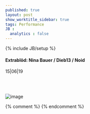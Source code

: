 ```yaml
---
published: true
layout: post
show_worktitle_sidebar: true
tags: Performance
JB :
  analytics : false
---
```


{% include JB/setup %}




<p>
<h4>Extrablöd: Nina Bauer / Dieb13 / Noid</h4>
15|06|19<br />


<br /><br />
</p><p>
<img src="{{ site.url }}/images/dieb_small.jpg" alt="image">

</p>



{% comment %}
{% endcomment %}